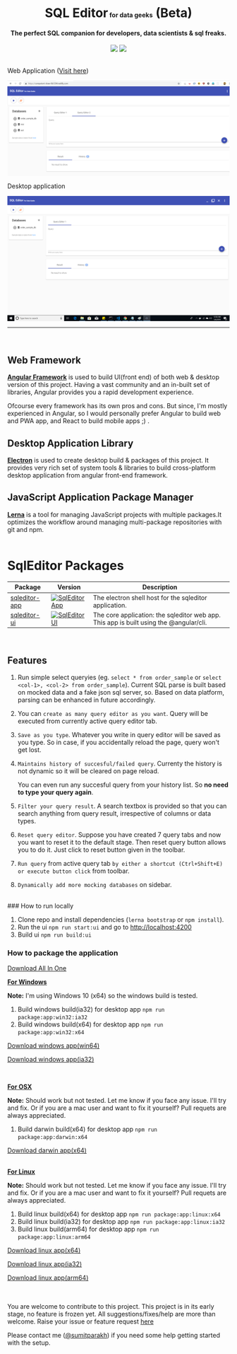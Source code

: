 <p align="center">
  <h1 align="center">SQL Editor<span style="font-size:14px;"> for data geeks</span> (Beta)</h1>
  <h4 align="center">The perfect SQL companion for developers, data scientists & sql freaks.</h4>
</p>

<p align="center" >
  <img src="https://img.shields.io/badge/license-MIT-green.svg"/>
  <a href="https://competent-shaw-8b7294.netlify.com/" target="_blank">
  <img src="https://img.shields.io/badge/app-running-green.svg" />
  </a>
</p>
<br/>
Web Application (<a href="https://competent-shaw-8b7294.netlify.com/">Visit here</a>)

<p align="center">
<a href="https://competent-shaw-8b7294.netlify.com/">
  <img align="center" target="_blank" src="https://raw.githubusercontent.com/sumitparakh/sqleditor/d26faaa666a80f6ef93e57884bc181fe3eff71b8/packages/sqleditor-ui/screenshot.png"/>
  </a>
</p>
Desktop application
<p align="center">
<a href="https://drive.google.com/drive/folders/162_xGI8FkkAS82w4wiai5U2Whz0R5N-X?usp=sharing">
<img align="center" src="https://raw.githubusercontent.com/sumitparakh/sqleditor/master/packages/sqleditor-app/screenshot.png" />
</a>
</p>

<hr>
<br/>

<h2>Web Framework</h2>
<strong><a href="https://angular.io" target="_blank">Angular Framework</a></strong> is used to build UI(front end) of both web & desktop version of this project. Having a vast community and an in-built set of libraries, Angular provides you a rapid development experience.

Ofcourse every framework has its own pros and cons. But since, I'm mostly experienced in Angular, so I would personally prefer Angular to build web and PWA app, and React to build mobile apps ;) .
<br/>

<h2>Desktop Application Library</h2>
<strong><a href="https://electronjs.org" target="_blank">Electron</a></strong> is used to create desktop build & packages of this project. It provides very rich set of system tools & libraries to build cross-platform desktop application from angular front-end framework.

<br/>
<h2>JavaScript Application Package Manager</h2>
<strong><a href="https://lernajs.io/" target="_blank">Lerna</a></strong> is a tool for managing JavaScript projects with multiple packages.It optimizes the workflow around managing multi-package repositories with git and npm.

<br/>
<br/>
<h1>SqlEditor Packages</h1>

| Package                                                                                      | Version                                                                                                                                                     | Description                                                                            |
| -------------------------------------------------------------------------------------------- | ----------------------------------------------------------------------------------------------------------------------------------------------------------- | -------------------------------------------------------------------------------------- |
| [sqleditor-app](https://github.com/sumitparakh/sqleditor/tree/master/packages/sqleditor-app) | [![SqlEditor App](https://img.shields.io/badge/version-1.0.0-yellowgreen.svg)](https://github.com/sumitparakh/sqleditor/tree/master/packages/sqleditor-app) | The electron shell host for the sqleditor application.                                 |
| [sqleditor-ui](https://github.com/sumitparakh/sqleditor/tree/master/packages/sqleditor-ui)   | [![SqlEditor UI](https://img.shields.io/badge/version-1.0.0-yellowgreen.svg)](https://github.com/sumitparakh/sqleditor/tree/master/packages/sqleditor-ui)   | The core application: the sqleditor web app. This app is built using the @angular/cli. |

<br>

<h2>Features</h2>

1. Run simple select queryies (eg. `select * from order_sample` or `select <col-1>, <col-2> from order_sample`). Current SQL parse is built based on mocked data and a fake json sql server, so. Based on data platform, parsing can be enhanced in future accordingly.

2. You can `create as many query editor as you want`. Query will be executed from currently active query editor tab.

3. `Save as you type`. Whatever you write in query editor will be saved as you type. So in case, if you accidentally reload the page, query won't get lost.

4. `Maintains history of succesful/failed query`. Currenty the history is not dynamic so it will be cleared on page reload.    

     You can even run any succesful query from your history list. So <strong>no need to type your query again</strong>.

5. `Filter your query result`. A search textbox is provided so that you can search anything from query result, irrespective of columns or data types.

6. `Reset query editor`. Suppose you have created 7 query tabs and now you want to reset it to the default stage. Then reset query button allows you to do it. Just click to reset button given in the toolbar.

7. `Run query` from active query tab `by either a shortcut (Ctrl+Shift+E) or execute button click` from toolbar.

8. `Dynamically add more mocking databases` on sidebar.

<br>
### How to run locally

1. Clone repo and install dependencies (`lerna bootstrap` or `npm install`).
2. Run the ui `npm run start:ui` and go to [http://localhost:4200](http://localhost:4200)
3. Build ui `npm run build:ui`

### How to package the application

<a href="https://drive.google.com/drive/folders/162_xGI8FkkAS82w4wiai5U2Whz0R5N-X?usp=sharing">Download All In One</a>

<u><strong>For Windows</strong></u>

<strong>Note:</strong> I'm using Windows 10 (x64) so the windows build is tested.

1. Build windows build(ia32) for desktop app `npm run package:app:win32:ia32`
2. Build windows build(x64) for desktop app `npm run package:app:win32:x64`

<a href="https://drive.google.com/open?id=1OPno0oUrr2FEhAkIhnsiIpLy14doqp3J">Download windows app(win64)</a><br>

<a href="https://drive.google.com/open?id=1QbfqTBMaX4EQ2rswbImUxGQY90OZrk8L">Download windows app(ia32)</a>

<br/>

<u><strong>For OSX</strong></u>

<strong>Note:</strong> Should work but not tested. Let me know if you face any issue. I'll try and fix. Or if you are a mac user and want to fix it yourself? Pull requets are always appreciated.


1. Build darwin build(x64) for desktop app `npm run package:app:darwin:x64`

<a href="https://drive.google.com/open?id=1Ei-368SK010D5QHDD9L7vEA67F4oSUmR">Download darwin app(x64)</a><br><br>

<u><strong>For Linux</strong></u>

<strong>Note:</strong> Should work but not tested. Let me know if you face any issue. I'll try and fix. Or if you are a mac user and want to fix it yourself? Pull requets are always appreciated.



1. Build linux build(x64) for desktop app `npm run package:app:linux:x64`
2. Build linux build(ia32) for desktop app `npm run package:app:linux:ia32`
3. Build linux build(arm64) for desktop app `npm run package:app:linux:arm64`

<a href="https://drive.google.com/open?id=1vNngrHurSJYPn6lnIxOew9VXN1un-Drn">Download linux app(x64)</a><br>

<a href="https://drive.google.com/open?id=1x2NufPXfeZmF8ywUa3Kv-6g63HzBXKaW">Download linux app(ia32)</a><br>

<a href="https://drive.google.com/open?id=1m5TZ3ZoiC93BeR1nMkNTOb7cIXDU-64q">Download linux app(arm64)</a>

<br><br>
You are welcome to contribute to this project. This project is in its early stage, no feature is frozen yet. All suggestions/fixes/help are more than welcome. Raise your issue or feature request <a href="https://github.com/sumitparakh/sqleditor/issues/new" target="_blank">here</a>

Please contact me ([@sumitparakh](https://twitter.com/sumitparak)) if you need some help getting started with the setup.
